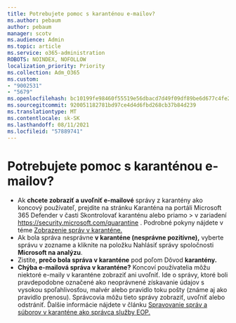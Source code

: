 ```yaml
---
title: Potrebujete pomoc s karanténou e-mailov?
ms.author: pebaum
author: pebaum
manager: scotv
ms.audience: Admin
ms.topic: article
ms.service: o365-administration
ROBOTS: NOINDEX, NOFOLLOW
localization_priority: Priority
ms.collection: Adm_O365
ms.custom:
- "9002531"
- "5679"
ms.openlocfilehash: bc10199fe98460f55519e56dbacd7d49f09df89be6d677c4fe2b6b95f529e26d
ms.sourcegitcommit: 920051182781bd97ce4d4d6fbd268cb37b84d239
ms.translationtype: MT
ms.contentlocale: sk-SK
ms.lasthandoff: 08/11/2021
ms.locfileid: "57889741"
---
```

# <a name="need-help-with-email-quarantine"></a>Potrebujete pomoc s karanténou e-mailov?

- Ak **chcete zobraziť a uvoľniť e-mailové** správy z  karantény ako koncový používateľ,  prejdite na stránku Karanténa na portáli Microsoft 365 Defender v časti Skontrolovať karanténu alebo priamo \>  v zariadení <https://security.microsoft.com/quarantine> . Podrobné pokyny nájdete v téme [Zobrazenie správ v karanténe.](https://docs.microsoft.com/microsoft-365/security/office-365-security/find-and-release-quarantined-messages-as-a-user#view-your-quarantined-messages)
- Ak bola správa nesprávne **v karanténe (nesprávne pozitívne),** vyberte správu v zozname a kliknite na položku Nahlásiť správy spoločnosti **Microsoft na analýzu**.
- Zistite, **prečo bola správa v karanténe** pod poľom Dôvod **karantény.**
- **Chýba e-mailová správa v karanténe?** Koncoví používatelia môžu niektoré e-maily v karanténe zobraziť ani uvoľniť. Ide o správy, ktoré boli pravdepodobne označené ako neoprávnené získavanie údajov s vysokou spoľahlivosťou, malvér alebo pravidlo toku pošty (známe aj ako pravidlo prenosu). Správcovia môžu tieto správy zobraziť, uvoľniť alebo odstrániť. Ďalšie informácie nájdete v článku [Spravovanie správ a súborov v karanténe ako správca služby EOP.](https://docs.microsoft.com/microsoft-365/security/office-365-security/manage-quarantined-messages-and-files)
